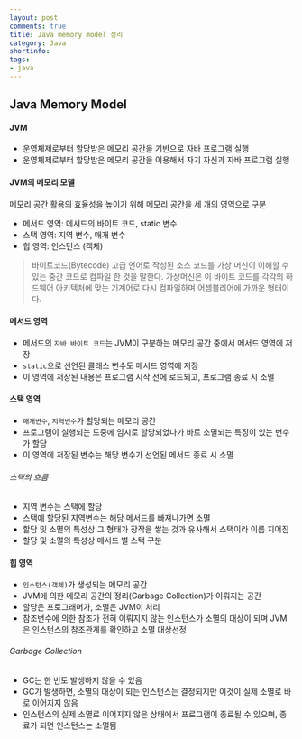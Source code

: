 ```yaml
---
layout: post
comments: true
title: Java memory model 정리
category: Java
shortinfo: 
tags:
- java
---
```




## Java Memory Model

#### JVM

- 운영체제로부터 할당받은 메모리 공간을 기반으로 자바 프로그램 실행
- 운영체제로부터 할당받은 메모리 공간을 이용해서 자기 자신과 자바 프로그램 실행

#### JVM의 메모리 모델

메모리 공간 활용의 효율성을 높이기 위해 메모리 공간을 세 개의 영역으로 구분

- 메서드 영역: 메서드의 바이트 코드, static 변수
- 스택 영역: 지역 변수, 매개 변수
- 힙 영역: 인스턴스 (객체)

> 바이트코드(Bytecode)
> 고급 언어로 작성된 소스 코드를 가상 머신이 이해할 수 있는 중간 코드로 컴파일 한 것을 말한다. 가상머신은 이 바이트 코드를 각각의 하드웨어 아키텍처에 맞는 기계어로 다시 컴파일하며 어셈블리어에 가까운 형태이다.

#### 메서드 영역

- 메서드의 `자바 바이트 코드`는 JVM이 구분하는 메모리 공간 중에서 메서드 영역에 저장
- `static`으로 선언된 클래스 변수도 메서드 영역에 저장
- 이 영역에 저장된 내용은 프로그램 시작 전에 로드되고, 프로그램 종료 시 소멸

#### 스택 영역

- `매개변수`, `지역변수`가 할당되는 메모리 공간
- 프로그램이 실행되는 도중에 임시로 할당되었다가 바로 소멸되는 특징이 있는 변수가 할당
- 이 영역에 저장된 변수는 해당 변수가 선언된 메서드 종료 시 소멸

###### 스택의 흐름

- 지역 변수는 스택에 할당
- 스택에 할당된 지역변수는 해당 메서드를 빠져나가면 소멸
- 할당 및 소멸의 특성상 그 형태가 장작을 쌓는 것과 유사해서 스택이라 이름 지어짐
- 할당 및 소멸의 특성상 메서드 별 스택 구분

#### 힙 영역

- `인스턴스(객체)`가 생성되는 메모리 공간
- JVM에 의한 메모리 공간의 정리(Garbage Collection)가 이뤄지는 공간
- 할당은 프로그래머가, 소멸은 JVM이 처리
- 참조변수에 의한 참조가 전혀 이뤄지지 않는 인스턴스가 소멸의 대상이 되며 JVM은 인스턴스의 참조관계를 확인하고 소멸 대상선정

###### Garbage Collection

- GC는 한 번도 발생하지 않을 수 있음
- GC가 발생하면, 소멸의 대상이 되는 인스턴스는 결정되지만 이것이 실제 소멸로 바로 이어지지 않음
- 인스턴스의 실제 소멸로 이어지지 않은 상태에서 프로그램이 종료될 수 있으며, 종료가 되면 인스턴스는 소멸됨